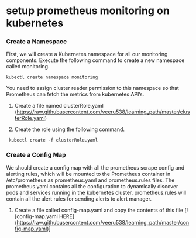 # setup prometheus monitoring on kubernetes

###  Create a Namespace

First, we will create a Kubernetes namespace for all our monitoring components. Execute the following command to create a new namespace called monitoring.

` kubectl create namespace monitoring `

You need to assign cluster reader permission to this namespace so that Prometheus can fetch the metrics from kubernetes API’s.

1. Create a file named clusterRole.yaml (https://raw.githubusercontent.com/veeru538/learning_path/master/clusterRole.yaml)


2. Create the role using the following command.

`  kubectl create -f clusterRole.yaml `

### Create a Config Map

We should create a config map with all the prometheus scrape config and alerting rules, which will be mounted to the Prometheus container in /etc/prometheus as prometheus.yaml and prometheus.rules files. The prometheus.yaml contains all the configuration to dynamically discover pods and services running in the kubernetes cluster. prometheus.rules will contain all the alert rules for sending alerts to alert manager.

1. Create a file called config-map.yaml and copy the contents of this file  [![config-map.yaml HERE] (https://raw.githubusercontent.com/veeru538/learning_path/master/config-map.yaml)]












